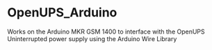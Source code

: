 # OpenUPS_Arduino
Works on the Arduino MKR GSM 1400 to interface with the OpenUPS Uninterrupted power supply using the Arduino Wire Library
